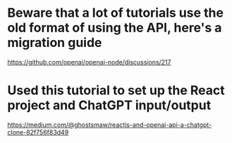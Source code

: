 # Beware that a lot of tutorials use the old format of using the API, here's a migration guide
https://github.com/openai/openai-node/discussions/217

# Used this tutorial to set up the React project and ChatGPT input/output
https://medium.com/@ghostsmaw/reactjs-and-openai-api-a-chatgpt-clone-82f756f83d49